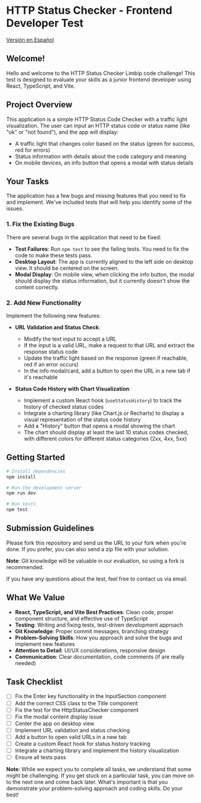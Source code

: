 # HTTP Status Checker - Frontend Developer Test

[Versión en Español](./README.es.md)

## Welcome!

Hello and welcome to the HTTP Status Checker Limbip code challenge! This test is designed to evaluate your skills as a junior frontend developer using React, TypeScript, and Vite.

## Project Overview

This application is a simple HTTP Status Code Checker with a traffic light visualization. The user can input an HTTP status code or status name (like "ok" or "not found"), and the app will display:

- A traffic light that changes color based on the status (green for success, red for errors)
- Status information with details about the code category and meaning
- On mobile devices, an info button that opens a modal with status details

## Your Tasks

The application has a few bugs and missing features that you need to fix and implement. We've included tests that will help you identify some of the issues.

### 1. Fix the Existing Bugs

There are several bugs in the application that need to be fixed:

- **Test Failures**: Run `npm test` to see the failing tests. You need to fix the code to make these tests pass.
- **Desktop Layout**: The app is currently aligned to the left side on desktop view. It should be centered on the screen.
- **Modal Display**: On mobile view, when clicking the info button, the modal should display the status information, but it currently doesn't show the content correctly.

### 2. Add New Functionality

Implement the following new features:

- **URL Validation and Status Check**:
  - Modify the text input to accept a URL
  - If the input is a valid URL, make a request to that URL and extract the response status code
  - Update the traffic light based on the response (green if reachable, red if an error occurs)
  - In the info modal/card, add a button to open the URL in a new tab if it's reachable

- **Status Code History with Chart Visualization**:
  - Implement a custom React hook (`useStatusHistory`) to track the history of checked status codes
  - Integrate a charting library (like Chart.js or Recharts) to display a visual representation of the status code history
  - Add a "History" button that opens a modal showing the chart
  - The chart should display at least the last 10 status codes checked, with different colors for different status categories (2xx, 4xx, 5xx)

## Getting Started

```bash
# Install dependencies
npm install

# Run the development server
npm run dev

# Run tests
npm test
```

## Submission Guidelines

Please fork this repository and send us the URL to your fork when you're done. If you prefer, you can also send a zip file with your solution.

**Note**: Git knowledge will be valuable in our evaluation, so using a fork is recommended.

If you have any questions about the test, feel free to contact us via email.

## What We Value

- **React, TypeScript, and Vite Best Practices**: Clean code, proper component structure, and effective use of TypeScript
- **Testing**: Writing and fixing tests, test-driven development approach
- **Git Knowledge**: Proper commit messages, branching strategy
- **Problem-Solving Skills**: How you approach and solve the bugs and implement new features
- **Attention to Detail**: UI/UX considerations, responsive design
- **Communication**: Clear documentation, code comments (if are really needed)

## Task Checklist

- [ ] Fix the Enter key functionality in the InputSection component
- [ ] Add the correct CSS class to the Title component
- [ ] Fix the test for the HttpStatusChecker component
- [ ] Fix the modal content display issue
- [ ] Center the app on desktop view
- [ ] Implement URL validation and status checking
- [ ] Add a button to open valid URLs in a new tab
- [ ] Create a custom React hook for status history tracking
- [ ] Integrate a charting library and implement the history visualization
- [ ] Ensure all tests pass

**Note**: While we expect you to complete all tasks, we understand that some might be challenging. If you get stuck on a particular task, you can move on to the next one and come back later. What's important is that you demonstrate your problem-solving approach and coding skills. Do your best!
